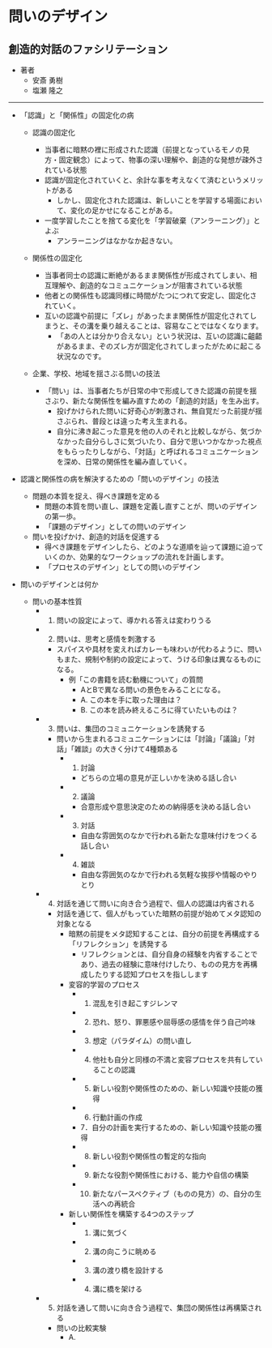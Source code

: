# 問いのデザイン
## 創造的対話のファシリテーション

- 著者
    - 安斎 勇樹
    - 塩瀬 隆之

---

- 「認識」と「関係性」の固定化の病
  - 認識の固定化
    - 当事者に暗黙の裡に形成された認識（前提となっているモノの見方・固定観念）によって、物事の深い理解や、創造的な発想が疎外されている状態
    - 認識が固定化されていくと、余計な事を考えなくて済むというメリットがある
      - しかし、固定化された認識は、新しいことを学習する場面において、変化の足かせになることがある。
    - 一度学習したことを捨てる変化を「学習破棄（アンラーニング）」とよぶ
      - アンラーニングはなかなか起きない。
  - 関係性の固定化
    - 当事者同士の認識に断絶があるまま関係性が形成されてしまい、相互理解や、創造的なコミュニケーションが阻害されている状態
    - 他者との関係性も認識同様に時間がたつにつれて安定し、固定化されていく。
    - 互いの認識や前提に「ズレ」があったまま関係性が固定化されてしまうと、その溝を乗り越えることは、容易なことではなくなります。
      - 「あの人とは分かり合えない」という状況は、互いの認識に齟齬があるまま、ぞのズレ方が固定化されてしまったがために起こる状況なのです。

  - 企業、学校、地域を揺さぶる問いの技法
    - 「問い」は、当事者たちが日常の中で形成してきた認識の前提を揺さぶり、新たな関係性を編み直すための「創造的対話」を生み出す。
      - 投げかけられた問いに好奇心が刺激され、無自覚だった前提が揺さぶられ、普段とは違った考え生まれる。
      - 自分に沸き起こった意見を他の人のそれと比較しながら、気づかなかった自分らしさに気づいたり、自分で思いつかなかった視点をもらったりしながら、「対話」と呼ばれるコミュニケーションを深め、日常の関係性を編み直していく。

- 認識と関係性の病を解決するための「問いのデザイン」の技法
  - 問題の本質を捉え、得べき課題を定める
    - 問題の本質を問い直し、課題を定義し直すことが、問いのデザインの第一歩。
    - 「課題のデザイン」としての問いのデザイン
  - 問いを投げかけ、創造的対話を促進する
    - 得べき課題をデザインしたら、どのような道順を辿って課題に迫っていくのか、効果的なワークショップの流れを計画します。
    - 「プロセスのデザイン」としての問いのデザイン

- 問いのデザインとは何か
  - 問いの基本性質
    - 1. 問いの設定によって、導かれる答えは変わりうる
    - 2. 問いは、思考と感情を刺激する
      - スパイスや具材を変えればカレーも味わいが代わるように、問いもまた、規制や制約の設定によって、うける印象は異なるものになる。
        - 例「この書籍を読む動機について」の質問
          - AとBで異なる問いの景色をみることになる。
          - A. この本を手に取った理由は？
          - B. この本を読み終えるころに得ていたいものは？
    - 3. 問いは、集団のコミュニケーションを誘発する
      - 問いから生まれるコミュニケーションには「討論」「議論」「対話」「雑談」の大きく分けて4種類ある
        - 1. 討論
          - どちらの立場の意見が正しいかを決める話し合い
        - 2. 議論
          - 合意形成や意思決定のための納得感を決める話し合い
        - 3. 対話
          - 自由な雰囲気のなかで行われる新たな意味付けをつくる話し合い
        - 4. 雑談
          - 自由な雰囲気のなかで行われる気軽な挨拶や情報のやりとり
    - 4. 対話を通じて問いに向き合う過程で、個人の認識は内省される
      - 対話を通じて、個人がもっていた暗黙の前提が始めてメタ認知の対象となる
        - 暗黙の前提をメタ認知することは、自分の前提を再構成する「リフレクション」を誘発する
          - リフレクションとは、自分自身の経験を内省することであり、過去の経験に意味付けしたり、ものの見方を再構成したりする認知プロセスを指しします
        - 変容的学習のプロセス
          - 1. 混乱を引き起こすジレンマ
          - 2. 恐れ、怒り、罪悪感や屈辱感の感情を伴う自己吟味
          - 3. 想定（パラダイム）の問い直し
          - 4. 他社も自分と同様の不満と変容プロセスを共有していることの認識
          - 5. 新しい役割や関係性のための、新しい知識や技能の獲得
          - 6. 行動計画の作成
          - 7．自分の計画を実行するための、新しい知識や技能の獲得
          - 8. 新しい役割や関係性の暫定的な指向
          - 9. 新たな役割や関係性における、能力や自信の構築
          - 10. 新たなパースペクティブ（ものの見方）の、自分の生活への再統合
        - 新しい関係性を構築する4つのステップ
          - 1. 溝に気づく
          - 2. 溝の向こうに眺める
          - 3. 溝の渡り橋を設計する
          - 4. 溝に橋を架ける

    - 5. 対話を通して問いに向き合う過程で、集団の関係性は再構築される
      - 問いの比較実験
        - A. 